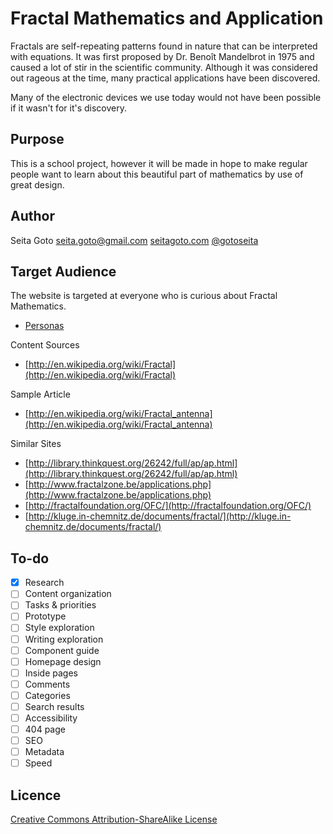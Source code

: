 # Fractal Mathematics and Application

Fractals are self-repeating patterns found in nature that can be interpreted with
equations. It was first proposed by Dr. Benoît Mandelbrot in 1975 and caused a lot
of stir in the scientific community. Although it was considered out rageous at the
time, many practical applications have been discovered.

Many of the electronic devices we use today would not have been possible if it
wasn't for it's discovery.

## Purpose

This is a school project, however it will be made in hope to make regular people want to
learn about this beautiful part of mathematics by use of great design.

## Author

Seita Goto
[seita.goto@gmail.com](seita.goto@gmail.com)
[seitagoto.com](http://seitagoto.com)
[@gotoseita](http://twitter.com/gotoseita)

## Target Audience

The website is targeted at everyone who is curious about Fractal Mathematics.

- [Personas](personas.md)

Content Sources

- [http://en.wikipedia.org/wiki/Fractal](http://en.wikipedia.org/wiki/Fractal)

Sample Article

- [http://en.wikipedia.org/wiki/Fractal_antenna](http://en.wikipedia.org/wiki/Fractal_antenna)

Similar Sites

- [http://library.thinkquest.org/26242/full/ap/ap.html](http://library.thinkquest.org/26242/full/ap/ap.html)
- [http://www.fractalzone.be/applications.php](http://www.fractalzone.be/applications.php)
- [http://fractalfoundation.org/OFC/](http://fractalfoundation.org/OFC/)
- [http://kluge.in-chemnitz.de/documents/fractal/](http://kluge.in-chemnitz.de/documents/fractal/)

## To-do

- [x] Research
- [ ] Content organization
- [ ] Tasks & priorities
- [ ] Prototype
- [ ] Style exploration
- [ ] Writing exploration
- [ ] Component guide
- [ ] Homepage design
- [ ] Inside pages
- [ ] Comments
- [ ] Categories
- [ ] Search results
- [ ] Accessibility
- [ ] 404 page
- [ ] SEO
- [ ] Metadata
- [ ] Speed

## Licence

[Creative Commons Attribution-ShareAlike License](LICENSE)
